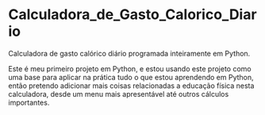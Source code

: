 # Calculadora_de_Gasto_Calorico_Diario
Calculadora de gasto calórico diário programada inteiramente em Python.

Este é meu primeiro projeto em Python, e estou usando este projeto como uma base para aplicar na prática tudo o que estou aprendendo em Python, então 
pretendo adicionar mais coisas relacionadas a educação física nesta calculadora, desde um menu mais apresentável até outros cálculos importantes.

